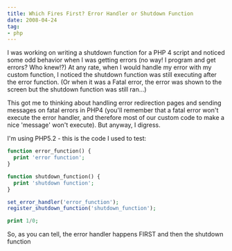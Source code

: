 ```yaml
---
title: Which Fires First? Error Handler or Shutdown Function
date: 2008-04-24
tag:
- php
---
```

I was working on writing a shutdown function for a PHP 4 script and noticed some odd behavior when I was getting errors (no way! I program and get errors? Who knew!?)  At any rate, when I would handle my error with my custom function, I noticed the shutdown function was still executing after the error function.  (Or when it was a Fatal error, the error was shown to the screen but the shutdown function was still ran...)

<!--more-->

This got me to thinking about handling error redirection pages and sending messages on fatal errors in PHP4 (you'll remember that a fatal error won't execute the error handler, and therefore most of our custom code to make a nice 'message' won't execute).  But anyway, I digress.

I'm using PHP5.2 - this is the code I used to test:

```php
function error_function() {
  print 'error function';
}

function shutdown_function() {
  print 'shutdown function';
}

set_error_handler('error_function');
register_shutdown_function('shutdown_function');

print 1/0;
```

So, as you can tell, the error handler happens FIRST and then the shutdown function
